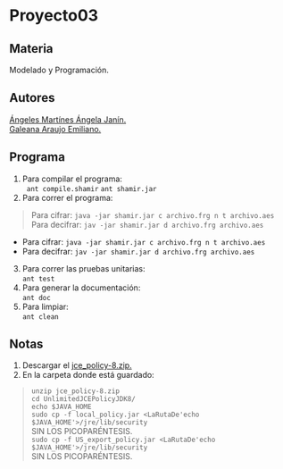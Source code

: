 Proyecto03
=============================

Materia
------------------------------
Modelado y Programación.

Autores
------------------------------
[Ángeles Martínes Ángela Janín.](https://github.com/AngelaJanin)  
[Galeana Araujo Emiliano.](https://github.com/mildewyPrawn)

Programa
------------------------------
1. Para compilar el programa:  
` ant compile.shamir`  `ant shamir.jar`  
2. Para correr el programa:  
> Para cifrar:  `java -jar shamir.jar c archivo.frg n t archivo.aes`  
> Para decifrar:  `jav -jar shamir.jar d archivo.frg archivo.aes`
* Para cifrar:  `java -jar shamir.jar c archivo.frg n t archivo.aes`  
* Para decifrar:  `jav -jar shamir.jar d archivo.frg archivo.aes`  
3. Para correr las pruebas unitarias:  
`ant test`  
4. Para generar la documentación:  
`ant doc`  
5. Para limpiar:  
`ant clean`

Notas
------------------------------
1. Descargar el [jce_policy-8.zip.](http://wwww.oracle.com/technetwork/java/javase/downloads/jce8-download-2133166.html)
2. En la carpeta donde está guardado:  
> `unzip jce_policy-8.zip`  
> `cd UnlimitedJCEPolicyJDK8/`  
> `echo $JAVA_HOME`  
> `sudo cp -f local_policy.jar <LaRutaDe'echo $JAVA_HOME'>/jre/lib/security`  
			SIN LOS PICOPARÉNTESIS.  
> `sudo cp -f US_export_policy.jar <LaRutaDe'echo $JAVA_HOME'>/jre/lib/security`  
			SIN LOS PICOPARÉNTESIS.

